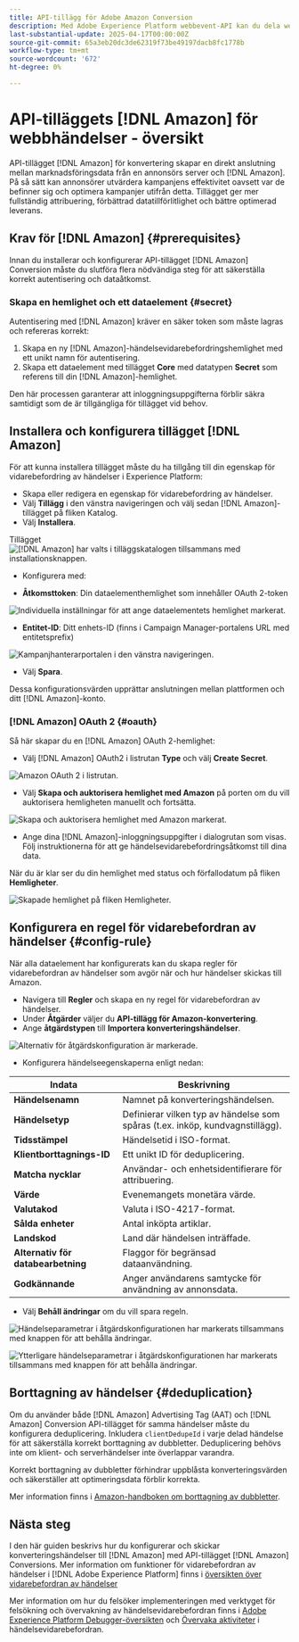 ```yaml
---
title: API-tillägg för Adobe Amazon Conversion
description: Med Adobe Experience Platform webbevent-API kan du dela webbinteraktioner direkt med Amazon.
last-substantial-update: 2025-04-17T00:00:00Z
source-git-commit: 65a3eb20dc3de62319f73be49197dacb8fc1778b
workflow-type: tm+mt
source-wordcount: '672'
ht-degree: 0%

---
```


# API-tilläggets [!DNL Amazon] för webbhändelser - översikt

API-tillägget [!DNL Amazon] för konvertering skapar en direkt anslutning mellan marknadsföringsdata från en annonsörs server och [!DNL Amazon]. På så sätt kan annonsörer utvärdera kampanjens effektivitet oavsett var de befinner sig och optimera kampanjer utifrån detta. Tillägget ger mer fullständig attribuering, förbättrad datatillförlitlighet och bättre optimerad leverans.

## Krav för [!DNL Amazon] {#prerequisites}

Innan du installerar och konfigurerar API-tillägget [!DNL Amazon] Conversion måste du slutföra flera nödvändiga steg för att säkerställa korrekt autentisering och dataåtkomst.

### Skapa en hemlighet och ett dataelement {#secret}

Autentisering med [!DNL Amazon] kräver en säker token som måste lagras och refereras korrekt:

1. Skapa en ny [!DNL Amazon]-händelsevidarebefordringshemlighet med ett unikt namn för autentisering.
2. Skapa ett dataelement med tillägget **Core** med datatypen **Secret** som referens till din [!DNL Amazon]-hemlighet.

Den här processen garanterar att inloggningsuppgifterna förblir säkra samtidigt som de är tillgängliga för tillägget vid behov.

## Installera och konfigurera tillägget [!DNL Amazon]

För att kunna installera tillägget måste du ha tillgång till din egenskap för vidarebefordring av händelser i Experience Platform:

- Skapa eller redigera en egenskap för vidarebefordring av händelser.
- Välj **Tillägg** i den vänstra navigeringen och välj sedan [!DNL Amazon]-tillägget på fliken Katalog.
- Välj **Installera**.

Tillägget ![[!DNL Amazon] har valts i tilläggskatalogen tillsammans med installationsknappen.](../../../images/extensions/server/amazon/amazon-extension.png)

- Konfigurera med:

- **Åtkomsttoken**: Din dataelementhemlighet som innehåller OAuth 2-token

![Individuella inställningar för att ange dataelementets hemlighet markerat.](../../../images/extensions/server/amazon/2.png)

- **Entitet-ID**: Ditt enhets-ID (finns i Campaign Manager-portalens URL med entitetsprefix)

![Kampanjhanterarportalen i den vänstra navigeringen.](../../../images/extensions/server/amazon/3.png)

- Välj **Spara**.

Dessa konfigurationsvärden upprättar anslutningen mellan plattformen och ditt [!DNL Amazon]-konto.

### [!DNL Amazon] OAuth 2 {#oauth}

Så här skapar du en [!DNL Amazon] OAuth 2-hemlighet:

- Välj [!DNL Amazon] OAuth2 i listrutan **Type** och välj **Create Secret**.

![Amazon OAuth 2 i listrutan.](../../../images/extensions/server/amazon/Oauth.png)

- Välj **Skapa och auktorisera hemlighet med Amazon** på porten om du vill auktorisera hemligheten manuellt och fortsätta.

![Skapa och auktorisera hemlighet med Amazon markerat.](../../../images/extensions/server/amazon/Oauth.1.png)

- Ange dina [!DNL Amazon]-inloggningsuppgifter i dialogrutan som visas. Följ instruktionerna för att ge händelsevidarebefordringsåtkomst till dina data.

När du är klar ser du din hemlighet med status och förfallodatum på fliken **Hemligheter**.

![Skapade hemlighet på fliken Hemligheter.](../../../images/extensions/server/amazon/Oauth.2.png)

## Konfigurera en regel för vidarebefordran av händelser {#config-rule}

När alla dataelement har konfigurerats kan du skapa regler för vidarebefordran av händelser som avgör när och hur händelser skickas till Amazon.

- Navigera till **Regler** och skapa en ny regel för vidarebefordran av händelser.
- Under **Åtgärder** väljer du **API-tillägg för Amazon-konvertering**.
- Ange **åtgärdstypen** till **Importera konverteringshändelser**.

![Alternativ för åtgärdskonfiguration är markerade.](../../../images/extensions/server/amazon/4.png)

- Konfigurera händelseegenskaperna enligt nedan:

| Indata | Beskrivning |
| --- | --- |
| **Händelsenamn** | Namnet på konverteringshändelsen. |
| **Händelsetyp** | Definierar vilken typ av händelse som spåras (t.ex. inköp, kundvagnstillägg). |
| **Tidsstämpel** | Händelsetid i ISO-format. |
| **Klientborttagnings-ID** | Ett unikt ID för deduplicering. |
| **Matcha nycklar** | Användar- och enhetsidentifierare för attribuering. |
| **Värde** | Evenemangets monetära värde. |
| **Valutakod** | Valuta i ISO-4217-format. |
| **Sålda enheter** | Antal inköpta artiklar. |
| **Landskod** | Land där händelsen inträffade. |
| **Alternativ för databearbetning** | Flaggor för begränsad dataanvändning. |
| **Godkännande** | Anger användarens samtycke för användning av annonsdata. |

- Välj **Behåll ändringar** om du vill spara regeln.

![Händelseparametrar i åtgärdskonfigurationen har markerats tillsammans med knappen för att behålla ändringar.](../../../images/extensions/server/amazon/5.png)

![Ytterligare händelseparametrar i åtgärdskonfigurationen har markerats tillsammans med knappen för att behålla ändringar.](../../../images/extensions/server/amazon/6.png)

## Borttagning av händelser {#deduplication}

Om du använder både [!DNL Amazon] Advertising Tag (AAT) och [!DNL Amazon] Conversion API-tillägget för samma händelser måste du konfigurera deduplicering. Inkludera `clientDedupeId` i varje delad händelse för att säkerställa korrekt borttagning av dubbletter.
Deduplicering behövs inte om klient- och serverhändelser inte överlappar varandra.

Korrekt borttagning av dubbletter förhindrar uppblåsta konverteringsvärden och säkerställer att optimeringsdata förblir korrekta.

Mer information finns i [Amazon-handboken om borttagning av dubbletter](https://advertising.amazon.com/).

## Nästa steg

I den här guiden beskrivs hur du konfigurerar och skickar konverteringshändelser till [!DNL Amazon] med API-tillägget [!DNL Amazon] Conversions. Mer information om funktioner för vidarebefordran av händelser i [!DNL Adobe Experience Platform] finns i [översikten över vidarebefordran av händelser](../../../ui/event-forwarding/overview.md)

Mer information om hur du felsöker implementeringen med verktyget för felsökning och övervakning av händelsevidarebefordran finns i [Adobe Experience Platform Debugger-översikten](https://experienceleague.adobe.com/sv/docs/experience-platform/debugger/home) och [Övervaka aktiviteter](https://experienceleague.adobe.com/sv/docs/experience-platform/tags/event-forwarding/monitoring) i händelsevidarebefordran.